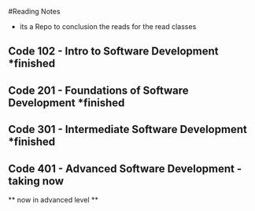 #Reading Notes
* its a Repo to conclusion the reads for the read classes 
## Code 102 - Intro to Software Development *finished
## Code 201 - Foundations of Software Development *finished
## Code 301 - Intermediate Software Development *finished
## Code 401 - Advanced Software Development - taking now
 ** now in advanced level **
